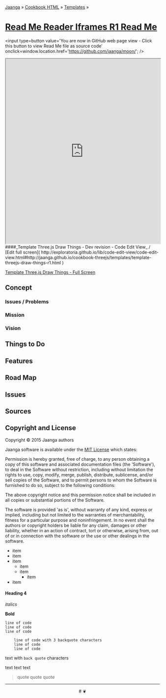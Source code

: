 [Jaanga]( http://jaanga.github.io ) &raquo; [Cookbook HTML]( http://jaanga.github.io/cookbook-html/  ) &raquo; [Templates]( http://jaanga.github.io/cookbook-html/templates/  ) &raquo;

[Read Me Reader Iframes R1 Read Me]( ./index.html )
===

<span style=display:none; >[You are now in GitHub source code view - click this link to view Read Me file as a web page]( http://jaanga.github.io/moon/ "View file as a web page." ) </span>
<input type=button value='You are now in GitHub web page view - Click this button to view Read Me file as source code' onclick=window.location.href='https://github.com/jaanga/moon/'; />

<iframe src="http://exploratoria.github.io/lib/code-edit-view/code-edit-view.html#http://jaanga.github.io/cookbook-threejs/templates/template-threejs-draw-things-r1.html" width=100% height=600px ></iframe>  
####_Template Three.js Draw Things - Dev revision - Code Edit View_ /  [Edit full screen]( http://exploratoria.github.io/lib/code-edit-view/code-edit-view.html#http://jaanga.github.io/cookbook-threejs/templates/template-threejs-draw-things-r1.html )

[Template Three.js Draw Things - Full Screen]( http://jaanga.github.io/cookbook-threejs/templates/template-threejs-draw-things-r1.html )


## Concept

### Issues / Problems
<!--

The general format is an adaptation of the ideas developed in Alexander's _et al_ [A Patttern Language]( https://books.google.com/books?id=hwAHmktpk5IC&pg=PR10#v=onepage&q&f=false ) - as sammarized on page 10.

Each pattern describes a problem which occurs over and over again in our environment, and then describes the core of the solution to that problem, in such a way that you can use this solution a million times over, without ever doing it the same way twice.

patterns are descriptions of common problems and proposal for the solutions that can be used repeatedly every time the problem is encountered and producing an different outcome.

-->


### Mission
<!-- a statement of a rationale, applicable now as well as in the future -->

### Vision
<!--  a descriptive picture of a desired future state -->



## Things to Do


## Features


## Road Map


## Issues

 
## Sources

## Copyright and License

Copyright © 2015 Jaanga authors

Jaanga software is available under the [MIT License]( http://en.wikipedia.org/wiki/MIT_License) which states:

Permission is hereby granted, free of charge, to any person obtaining a copy of this software and associated documentation files (the 'Software'),
to deal in the Software without restriction, including without limitation the rights to use, copy, modify, merge, publish, distribute, sublicense, and/or sell copies of the Software, and to permit persons to whom the Software is furnished to do so, subject to the following conditions:

The above copyright notice and this permission notice shall be included in all copies or substantial portions of the Software.

The software is provided 'as is', without warranty of any kind, express or implied, including but not limited to the warranties of merchantability, fitness for a particular purpose and noninfringement.
In no event shall the authors or copyright holders be liable for any claim, damages or other liability, whether in an action of contract, tort or otherwise, arising from, out of or in connection with the software or the use or other dealings in the software.



* item
* item
* item
	* item
	* item
		* item
* item

#### Heading 4

_italics_

**Bold**

	line of code
	line of code 
	line of code

```
	line of code with 3 backquote characters
	line of code 
	line of code
```

text with `back quote` characters

text text text

> quote
> quote
> quote

<hr>

<center title="dingbat" >
# ❦
</center>


